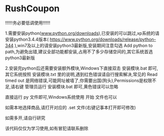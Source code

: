 # RushCoupon

!!!!!!务必要低调使用!!!!!!

1.需要安装python(www.python.org/downloads),已安装的可以跳过,xp系统的请安装python3.4.4版本( https://www.python.org/downloads/release/python-344 ),win7及以上的请安装python3最新版,安装期间注意勾选 Add python to path,为避免出错,建议全部功能都安装,占用不了多少存储空间的,其它系统首选python3最新版

2.安装完python后还需要安装额外模块,Windows下直接双击 安装模块.bat 即可,其它系统按照 安装模块.txt 里的说明,遇到红色错误请自行搜索解决,常见的 Read timed out 是网络错误,可能网址被墙了,你需要出国(狗头),Permissions是权限不足,请右键 管理员运行 安装模块.bat 即可,黄色错误可以忽略

直接运行 py 文件即可,Windows系统使用 开始 文件也可以

如需本地选择商品,请打开对应的 .set 文件(右键记事本打开即可修改)

如需多开,请自行研究

该代码仅仅为学习使用,如有冒犯请联系删除
